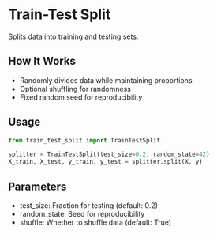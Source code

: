 # Train-Test Split

Splits data into training and testing sets.

## How It Works
- Randomly divides data while maintaining proportions
- Optional shuffling for randomness
- Fixed random seed for reproducibility

## Usage
```python
from train_test_split import TrainTestSplit

splitter = TrainTestSplit(test_size=0.2, random_state=42)
X_train, X_test, y_train, y_test = splitter.split(X, y)
```
## Parameters
- test_size: Fraction for testing (default: 0.2)
- random_state: Seed for reproducibility
- shuffle: Whether to shuffle data (default: True)
